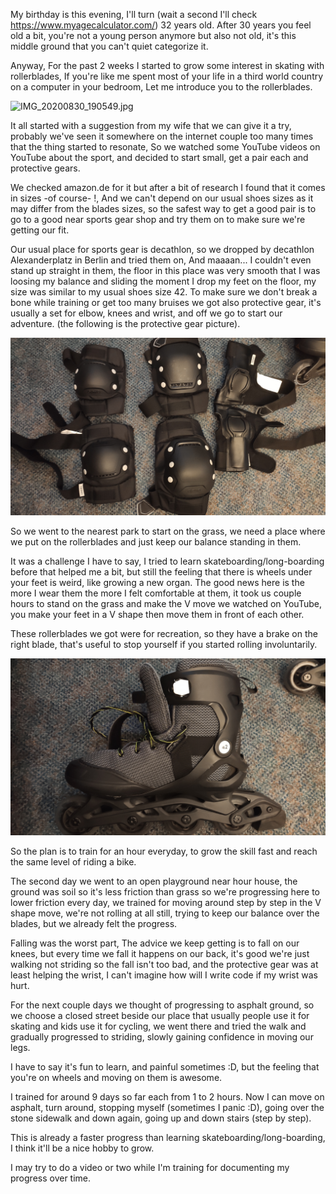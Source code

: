 My birthday is this evening, I'll turn (wait a second I'll check
https://www.myagecalculator.com/) 32 years old. After 30 years you feel old a
bit, you're not a young person anymore but also not old, it's this middle ground
that you can't quiet categorize it.

Anyway, For the past 2 weeks I started to grow some interest in skating with
rollerblades, If you're like me spent most of your life in a third world country
on a computer in your bedroom, Let me introduce you to the rollerblades.

![IMG_20200830_190549.jpg](/images/IMG_20200830_190549.jpg)

It all started with a suggestion from my wife that we can give it a try,
probably we've seen it somewhere on the internet couple too many times that the
thing started to resonate, So we watched some YouTube videos on YouTube about
the sport, and decided to start small, get a pair each and protective gears.

We checked amazon.de for it but after a bit of research I found that it comes in
sizes -of course- !, And we can't depend on our usual shoes sizes as it may
differ from the blades sizes, so the safest way to get a good pair is to go to a
good near sports gear shop and try them on to make sure we're getting our fit.

Our usual place for sports gear is decathlon, so we dropped by decathlon
Alexanderplatz in Berlin and tried them on, And maaaan... I couldn't even stand up
straight in them, the floor in this place was very smooth that I was loosing my
balance and sliding the moment I drop my feet on the floor, my size was similar
to my usual shoes size 42. To make sure we don't break a bone while training or
get too many bruises we got also protective gear, it's usually a set for elbow,
knees and wrist, and off we go to start our adventure. (the following is the
protective gear picture).

![IMG_20200830_192033.jpg](/images/IMG_20200830_192033.jpg)

So we went to the nearest park to start on the grass, we need a place where we
put on the rollerblades and just keep our balance standing in them.

It was a challenge I have to say, I tried to learn skateboarding/long-boarding
before that helped me a bit, but still the feeling that there is wheels under
your feet is weird, like growing a new organ. The good news here is the more I
wear them the more I felt comfortable at them, it took us couple hours to stand
on the grass and make the V move we watched on YouTube, you make your feet in a
V shape then move them in front of each other.

These rollerblades we got were for recreation, so they have a brake on the right
blade, that's useful to stop yourself if you started rolling involuntarily.

![IMG_20200830_193032.jpg](/images/IMG_20200830_193032.jpg)

So the plan is to train for an hour everyday, to grow the skill fast and reach
the same level of riding a bike.

The second day we went to an open playground near hour house, the ground was
soil so it's less friction than grass so we're progressing here to lower
friction every day, we trained for moving around step by step in the V shape
move, we're not rolling at all still, trying to keep our balance over the
blades, but we already felt the progress.

Falling was the worst part, The advice we keep getting is to fall on our knees,
but every time we fall it happens on our back, it's good we're just walking not
striding so the fall isn't too bad, and the protective gear was at least helping
the wrist, I can't imagine how will I write code if my wrist was hurt.

For the next couple days we thought of progressing to asphalt ground, so we
choose a closed street beside our place that usually people use it for skating
and kids use it for cycling, we went there and tried the walk and gradually
progressed to striding, slowly gaining confidence in moving our legs.

I have to say it's fun to learn, and painful sometimes :D, but the feeling that
you're on wheels and moving on them is awesome.

I trained for around 9 days so far each from 1 to 2 hours. Now I can move on
asphalt, turn around, stopping myself (sometimes I panic :D), going over the
stone sidewalk and down again, going up and down stairs (step by step).

This is already a faster progress than learning skateboarding/long-boarding, I
think it'll be a nice hobby to grow.

I may try to do a video or two while I'm training for documenting my progress
over time.
